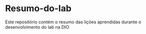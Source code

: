 # Resumo-do-lab
Este repositório contém o resumo das lições aprendidas durante o desenvolvimento do lab na DIO
